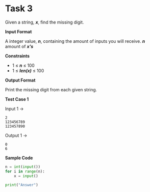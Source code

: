 ﻿# Task 3
Given a string, __*x*__, find the missing digit.

**Input Format**

A integer value, __*n*__, containing the amount of inputs you will receive.
__*n*__ amount of __*x's*__

**Constraints**
* 1 ≤ __*n*__ ≤ 100
* 1 ≤ __*len(x)*__ ≤ 100

**Output Format**

Print the missing digit from each given string.

**Test Case 1**

Input 1 →
```
2
123456789
123457890
```
Output 1 → 
```
0
6
```

**Sample Code**

```python
n = int(input())
for i in range(n):
	x = input()
	
print("Answer")
```

